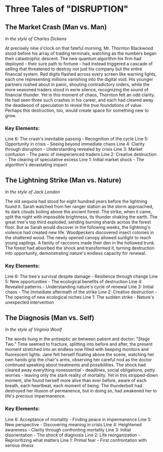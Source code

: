 # Three Tales of "DISRUPTION"

## The Market Crash (Man vs. Man)
*In the style of Charles Dickens*

At precisely nine o'clock on that fateful morning, Mr. Thornton Blackwood stood before his array of trading terminals, watching as the numbers began their catastrophic descent. The new quantum algorithm his firm had deployed - their sure path to fortune - had instead triggered a cascade of selling that threatened to destroy not just his company but the entire financial system. Red digits flashed across every screen like warning lights, each one representing millions vanishing into the digital void. His younger partners rushed about in panic, shouting contradictory orders, while the more seasoned traders stood in eerie silence, recognizing the sound of financial thunder. Yet in this moment of chaos, Thornton felt an odd clarity. He had seen three such crashes in his career, and each had cleared away the deadwood of speculation to reveal the true foundations of value. Perhaps this destruction, too, would create space for something new to grow.

### Key Elements:

Line 6: The crash's inevitable passing - Recognition of the cycle
Line 5: Opportunity in crisis - Seeing beyond immediate chaos
Line 4: Clarity through disruption - Understanding revealed by crisis
Line 3: Market confusion - The panic of inexperienced traders
Line 2: Creative destruction - The clearing of speculative excess
Line 1: Initial market shock - The algorithm's devastating impact

## The Lightning Strike (Man vs. Nature)
*In the style of Jack London*

The old sequoia had stood for eight hundred years before the lightning found it. Sarah watched from her ranger station as the storm approached, its dark clouds boiling above the ancient forest. The strike, when it came, split the night with impossible brightness, its thunder shaking the earth. The great tree's top third exploded, sending burning shards across the forest floor. But as Sarah would discover in the following weeks, the lightning's violence had created new life. Woodpeckers discovered insect colonies in the shattered wood. The newly opened canopy allowed sunlight to reach young saplings. A family of raccoons made their den in the hollowed trunk. The forest had absorbed the shock and transformed it, turning destruction into opportunity, demonstrating nature's endless capacity for renewal.

### Key Elements:

Line 6: The tree's survival despite damage - Resilience through change
Line 5: New opportunities - The ecological benefits of destruction
Line 4: Revealed patterns - Understanding nature's cycle of renewal
Line 3: Initial chaos - The immediate aftermath of the strike
Line 2: Creative destruction - The opening of new ecological niches
Line 1: The sudden strike - Nature's unexpected intervention

## The Diagnosis (Man vs. Self)
*In the style of Virginia Woolf*

The words hung in the antiseptic air between patient and doctor: "Stage Two." Time seemed to fracture, splitting into before and after, the present moment stretched into an endless now filled with beeping monitors and fluorescent lights. Jane felt herself floating above the scene, watching her own hands grip the chair's arms, observing her careful nod as the doctor continued speaking about treatments and possibilities. The shock had cleared away everything nonessential - deadlines, social obligations, petty worries - leaving only the stark reality of mortality. Yet in this stripped-down moment, she found herself more alive than ever before, aware of each breath, each heartbeat, each moment of being. The thunderbolt had destroyed her illusion of permanence, but in doing so, had awakened her to life's precious impermanence.

### Key Elements:

Line 6: Acceptance of mortality - Finding peace in impermanence
Line 5: New perspective - Discovering meaning in crisis
Line 4: Heightened awareness - Clarity through confronting mortality
Line 3: Initial disorientation - The shock of diagnosis
Line 2: Life reorganization - Reprioritizing what matters
Line 1: Primal fear - First confrontation with serious illness